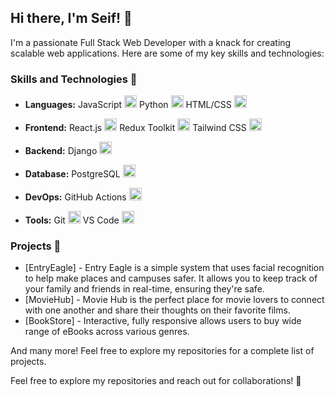 ## Hi there, I'm Seif! 👋

I'm a passionate Full Stack Web Developer with a knack for creating scalable web applications. Here are some of my key skills and technologies:

### Skills and Technologies 🚀

- **Languages:** 
  JavaScript <img src="https://img.icons8.com/color/48/000000/javascript.png" height="20">
  Python <img src="https://img.icons8.com/color/48/000000/python.png" height="20">
  HTML/CSS <img src="https://img.icons8.com/color/48/000000/html-5.png" height="20">

- **Frontend:** 
  React.js <img src="https://img.icons8.com/color/48/000000/react-native.png" height="20">
  Redux Toolkit <img src="https://img.icons8.com/color/48/000000/redux.png" height="20">
  Tailwind CSS <img src="https://img.icons8.com/color/48/000000/tailwind.png" height="20">

- **Backend:** 
  Django <img src="https://img.icons8.com/color/48/000000/django.png" height="20">

- **Database:** 
  PostgreSQL <img src="https://img.icons8.com/color/48/000000/postgresql.png" height="20">

- **DevOps:** 
  GitHub Actions <img src="https://img.icons8.com/color/48/000000/github.png" height="20">

- **Tools:** 
  Git <img src="https://img.icons8.com/color/48/000000/git.png" height="20">
  VS Code <img src="https://img.icons8.com/color/48/000000/visual-studio-code-2019.png" height="20">


### Projects 🌟

- [EntryEagle] - Entry Eagle is a simple system that uses facial recognition to help make places and campuses safer. It allows you to keep track of your family and friends in real-time, ensuring they're safe. 
- [MovieHub] - Movie Hub is the perfect place for movie lovers to connect with one another and share their thoughts on their favorite films.
- [BookStore] - Interactive, fully responsive allows users to buy wide range of eBooks across various genres.

And many more! Feel free to explore my repositories for a complete list of projects.

Feel free to explore my repositories and reach out for collaborations! 🌱
